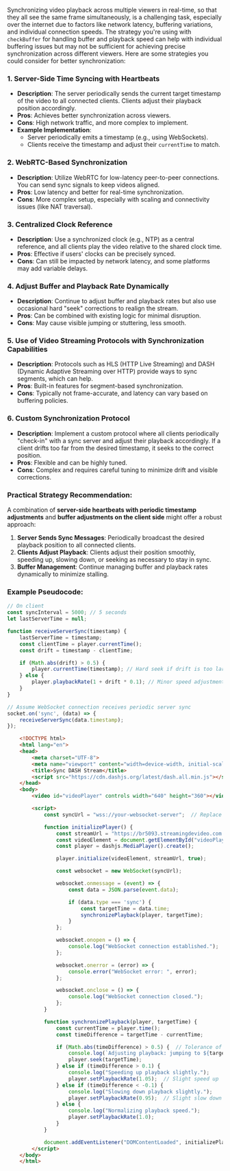 Synchronizing video playback across multiple viewers in real-time, so that they all see the same frame simultaneously, is a challenging task, especially over the internet due to factors like network latency, buffering variations, and individual connection speeds. The strategy you're using with `checkBuffer` for handling buffer and playback speed can help with individual buffering issues but may not be sufficient for achieving precise synchronization across different viewers. Here are some strategies you could consider for better synchronization:

### 1. **Server-Side Time Syncing with Heartbeats**
   - **Description**: The server periodically sends the current target timestamp of the video to all connected clients. Clients adjust their playback position accordingly.
   - **Pros**: Achieves better synchronization across viewers.
   - **Cons**: High network traffic, and more complex to implement.
   - **Example Implementation**:
     - Server periodically emits a timestamp (e.g., using WebSockets).
     - Clients receive the timestamp and adjust their `currentTime` to match.

### 2. **WebRTC-Based Synchronization**
   - **Description**: Utilize WebRTC for low-latency peer-to-peer connections. You can send sync signals to keep videos aligned.
   - **Pros**: Low latency and better for real-time synchronization.
   - **Cons**: More complex setup, especially with scaling and connectivity issues (like NAT traversal).

### 3. **Centralized Clock Reference**
   - **Description**: Use a synchronized clock (e.g., NTP) as a central reference, and all clients play the video relative to the shared clock time.
   - **Pros**: Effective if users' clocks can be precisely synced.
   - **Cons**: Can still be impacted by network latency, and some platforms may add variable delays.

### 4. **Adjust Buffer and Playback Rate Dynamically**
   - **Description**: Continue to adjust buffer and playback rates but also use occasional hard "seek" corrections to realign the stream.
   - **Pros**: Can be combined with existing logic for minimal disruption.
   - **Cons**: May cause visible jumping or stuttering, less smooth.

### 5. **Use of Video Streaming Protocols with Synchronization Capabilities**
   - **Description**: Protocols such as HLS (HTTP Live Streaming) and DASH (Dynamic Adaptive Streaming over HTTP) provide ways to sync segments, which can help.
   - **Pros**: Built-in features for segment-based synchronization.
   - **Cons**: Typically not frame-accurate, and latency can vary based on buffering policies.

### 6. **Custom Synchronization Protocol**
   - **Description**: Implement a custom protocol where all clients periodically "check-in" with a sync server and adjust their playback accordingly. If a client drifts too far from the desired timestamp, it seeks to the correct position.
   - **Pros**: Flexible and can be highly tuned.
   - **Cons**: Complex and requires careful tuning to minimize drift and visible corrections.

### Practical Strategy Recommendation:
A combination of **server-side heartbeats with periodic timestamp adjustments** and **buffer adjustments on the client side** might offer a robust approach:
1. **Server Sends Sync Messages**: Periodically broadcast the desired playback position to all connected clients.
2. **Clients Adjust Playback**: Clients adjust their position smoothly, speeding up, slowing down, or seeking as necessary to stay in sync.
3. **Buffer Management**: Continue managing buffer and playback rates dynamically to minimize stalling.

### Example Pseudocode:
```javascript
// On client
const syncInterval = 5000; // 5 seconds
let lastServerTime = null;

function receiveServerSync(timestamp) {
    lastServerTime = timestamp;
    const clientTime = player.currentTime();
    const drift = timestamp - clientTime;

    if (Math.abs(drift) > 0.5) {
        player.currentTime(timestamp); // Hard seek if drift is too large
    } else {
        player.playbackRate(1 + drift * 0.1); // Minor speed adjustments
    }
}

// Assume WebSocket connection receives periodic server sync
socket.on('sync', (data) => {
    receiveServerSync(data.timestamp);
});
```




```html
    <!DOCTYPE html>
    <html lang="en">
    <head>
        <meta charset="UTF-8">
        <meta name="viewport" content="width=device-width, initial-scale=1.0">
        <title>Sync DASH Stream</title>
        <script src="https://cdn.dashjs.org/latest/dash.all.min.js"></script>
    </head>
    <body>
        <video id="videoPlayer" controls width="640" height="360"></video>

        <script>
            const syncUrl = "wss://your-websocket-server";  // Replace with your WebSocket server URL

            function initializePlayer() {
                const streamUrl = "https://br5093.streamingdevideo.com.br/abc/abc/manifest.mpd";
                const videoElement = document.getElementById("videoPlayer");
                const player = dashjs.MediaPlayer().create();

                player.initialize(videoElement, streamUrl, true);

                const websocket = new WebSocket(syncUrl);

                websocket.onmessage = (event) => {
                    const data = JSON.parse(event.data);

                    if (data.type === 'sync') {
                        const targetTime = data.time;
                        synchronizePlayback(player, targetTime);
                    }
                };

                websocket.onopen = () => {
                    console.log("WebSocket connection established.");
                };

                websocket.onerror = (error) => {
                    console.error("WebSocket error: ", error);
                };

                websocket.onclose = () => {
                    console.log("WebSocket connection closed.");
                };
            }

            function synchronizePlayback(player, targetTime) {
                const currentTime = player.time();
                const timeDifference = targetTime - currentTime;

                if (Math.abs(timeDifference) > 0.5) {  // Tolerance of 0.5 seconds
                    console.log(`Adjusting playback: jumping to ${targetTime.toFixed(2)} seconds`);
                    player.seek(targetTime);
                } else if (timeDifference > 0.1) {
                    console.log("Speeding up playback slightly.");
                    player.setPlaybackRate(1.05);  // Slight speed up
                } else if (timeDifference < -0.1) {
                    console.log("Slowing down playback slightly.");
                    player.setPlaybackRate(0.95);  // Slight slow down
                } else {
                    console.log("Normalizing playback speed.");
                    player.setPlaybackRate(1.0);
                }
            }

            document.addEventListener("DOMContentLoaded", initializePlayer);
        </script>
    </body>
    </html>
```
